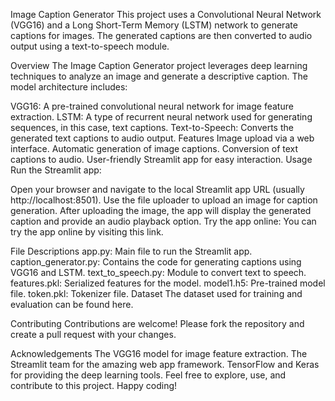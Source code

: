 Image Caption Generator
This project uses a Convolutional Neural Network (VGG16) and a Long Short-Term Memory (LSTM) network to generate captions for images. The generated captions are then converted to audio output using a text-to-speech module.

Overview
The Image Caption Generator project leverages deep learning techniques to analyze an image and generate a descriptive caption. The model architecture includes:

VGG16: A pre-trained convolutional neural network for image feature extraction.
LSTM: A type of recurrent neural network used for generating sequences, in this case, text captions.
Text-to-Speech: Converts the generated text captions to audio output.
Features
Image upload via a web interface.
Automatic generation of image captions.
Conversion of text captions to audio.
User-friendly Streamlit app for easy interaction.
Usage
Run the Streamlit app:

Open your browser and navigate to the local Streamlit app URL (usually http://localhost:8501).
Use the file uploader to upload an image for caption generation.
After uploading the image, the app will display the generated caption and provide an audio playback option.
Try the app online: You can try the app online by visiting this link.

File Descriptions
app.py: Main file to run the Streamlit app.
caption_generator.py: Contains the code for generating captions using VGG16 and LSTM.
text_to_speech.py: Module to convert text to speech.
features.pkl: Serialized features for the model.
model1.h5: Pre-trained model file.
token.pkl: Tokenizer file.
Dataset
The dataset used for training and evaluation can be found here.

Contributing
Contributions are welcome! Please fork the repository and create a pull request with your changes.

Acknowledgements
The VGG16 model for image feature extraction.
The Streamlit team for the amazing web app framework.
TensorFlow and Keras for providing the deep learning tools.
Feel free to explore, use, and contribute to this project. Happy coding!
